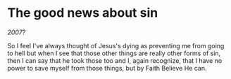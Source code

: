 # The good news about sin

_2007?_


So I feel I've always thought of Jesus's dying as preventing me from going to hell but when I see that those other things are really other forms of sin, then I can say that he took those too and I, again recognize, that I have no power to save myself from those things, but by Faith Believe He can.
